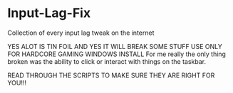 # Input-Lag-Fix
Collection of every input lag tweak on the internet

YES ALOT IS TIN FOIL AND YES IT WILL BREAK SOME STUFF USE ONLY FOR HARDCORE GAMING WINDOWS INSTALL
For me really the only thing broken was the ability to click or interact with things on the taskbar.

READ THROUGH THE SCRIPTS TO MAKE SURE THEY ARE RIGHT FOR YOU!!!
